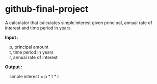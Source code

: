 # github-final-project

A calculator that calculates simple interest given principal, annual rate of interest and time period in years.

**Input :**

   &emsp;p, principal amount <br>
   &emsp;t, time period in years<br>
   &emsp;r, annual rate of interest
   
**Output :**

   &emsp;simple interest = p * t * r
